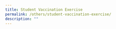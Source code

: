 ```yaml
---
title: Student Vaccination Exercise
permalink: /others/student-vaccination-exercise/
description: ""
---
```

